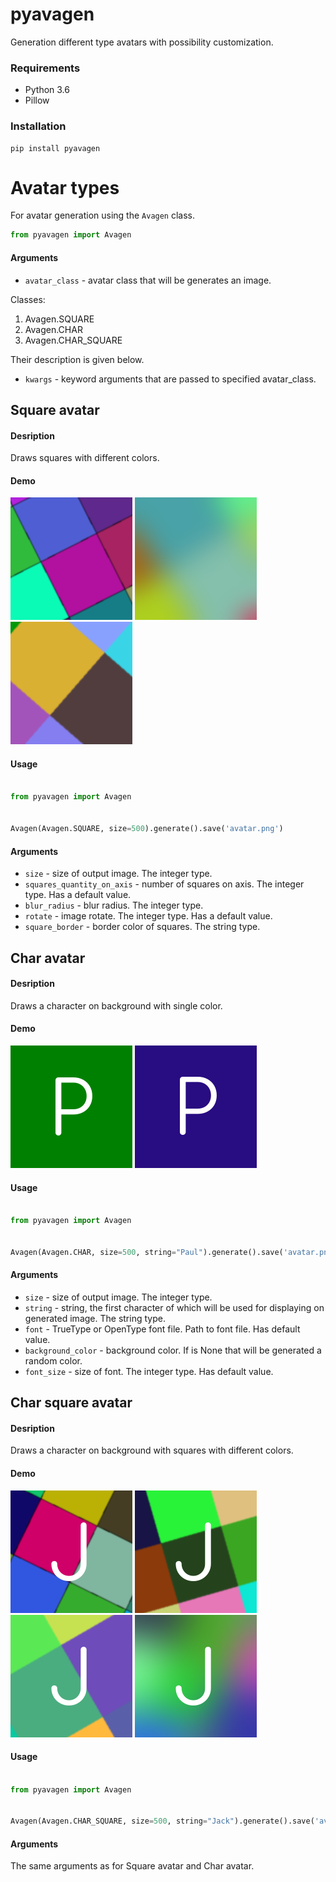 # pyavagen

Generation different type avatars with possibility customization.

### Requirements

- Python 3.6
- Pillow

### Installation

    pip install pyavagen


# Avatar types

For avatar generation using the `Avagen` class.

```python
from pyavagen import Avagen  
```
    
#### Arguments   

- `avatar_class` - avatar class that will be generates an image.

Classes:
1. Avagen.SQUARE
2. Avagen.CHAR
3. Avagen.CHAR_SQUARE

Their description is given below.

- `kwargs` - keyword arguments that are passed to specified avatar_class.

## Square avatar

#### Desription

Draws squares with different colors.

#### Demo

![Demo 1](examples/Demo1.png?raw=true "Demo 1")
![Demo 2](examples/Demo2.png?raw=true "Demo 2")
![Demo 3](examples/Demo3.png?raw=true "Demo 3")

#### Usage

```python

from pyavagen import Avagen


Avagen(Avagen.SQUARE, size=500).generate().save('avatar.png') 
```

#### Arguments

- `size` - size of output image. The integer type. 
- `squares_quantity_on_axis` - number of squares on axis. The integer type. Has a default value. 
- `blur_radius` - blur radius. The integer type.
- `rotate` - image rotate. The integer type. Has a default value.
- `square_border` - border color of squares. The string type.


## Char avatar

#### Desription

Draws a character on background with single color.

#### Demo

![Demo 4](examples/Demo4.png?raw=true "Demo 4")
![Demo 5](examples/Demo5.png?raw=true "Demo 5")

#### Usage

```python

from pyavagen import Avagen


Avagen(Avagen.CHAR, size=500, string="Paul").generate().save('avatar.png') 
```

#### Arguments

- `size` - size of output image. The integer type.
- `string` - string, the first character of which will be used for displaying on generated image. The string type.
- `font` - TrueType or OpenType font file. Path to font file. Has default value.
- `background_color` - background color. If is None that will be generated a random color.
- `font_size` - size of font. The integer type. Has default value.


## Char square avatar

#### Desription

Draws a character on background with squares with different colors.

#### Demo

![Demo 6](examples/Demo6.png?raw=true "Demo 6")
![Demo 7](examples/Demo7.png?raw=true "Demo 7")
![Demo 8](examples/Demo8.png?raw=true "Demo 8")
![Demo 9](examples/Demo9.png?raw=true "Demo 9")

#### Usage

```python

from pyavagen import Avagen


Avagen(Avagen.CHAR_SQUARE, size=500, string="Jack").generate().save('avatar.png') 
```

#### Arguments

The same arguments as for Square avatar and Char avatar.
